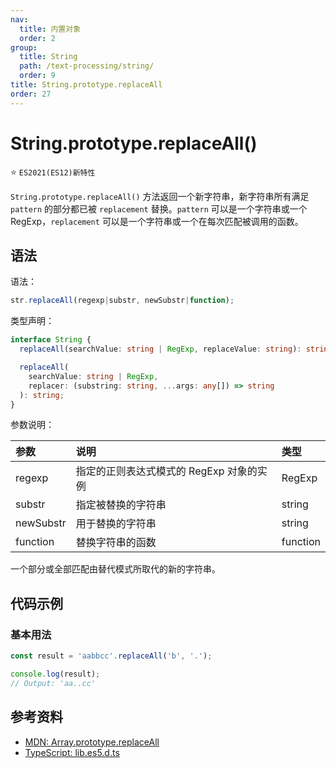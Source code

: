 ```yaml
---
nav:
  title: 内置对象
  order: 2
group:
  title: String
  path: /text-processing/string/
  order: 9
title: String.prototype.replaceAll
order: 27
---
```


# String.prototype.replaceAll()

⭐️ `ES2021(ES12)新特性`

`String.prototype.replaceAll()` 方法返回一个新字符串，新字符串所有满足 `pattern` 的部分都已被 `replacement` 替换。`pattern` 可以是一个字符串或一个 RegExp，`replacement` 可以是一个字符串或一个在每次匹配被调用的函数。

## 语法

语法：

```js
str.replaceAll(regexp|substr, newSubstr|function);
```

类型声明：

```ts
interface String {
  replaceAll(searchValue: string | RegExp, replaceValue: string): string;

  replaceAll(
    searchValue: string | RegExp,
    replacer: (substring: string, ...args: any[]) => string
  ): string;
}
```

参数说明：

| 参数      | 说明                                     | 类型     |
| :-------- | :--------------------------------------- | :------- |
| regexp    | 指定的正则表达式模式的 RegExp 对象的实例 | RegExp   |
| substr    | 指定被替换的字符串                       | string   |
| newSubstr | 用于替换的字符串                         | string   |
| function  | 替换字符串的函数                         | function |

一个部分或全部匹配由替代模式所取代的新的字符串。

## 代码示例

### 基本用法

```js
const result = 'aabbcc'.replaceAll('b', '.');

console.log(result);
// Output: 'aa..cc'
```

## 参考资料

- [MDN: Array.prototype.replaceAll](https://developer.mozilla.org/zh-CN/docs/Web/JavaScript/Reference/Global_Objects/String/replaceAll)
- [TypeScript: lib.es5.d.ts](https://github.com/microsoft/TypeScript/blob/main/lib/lib.es5.d.ts)
